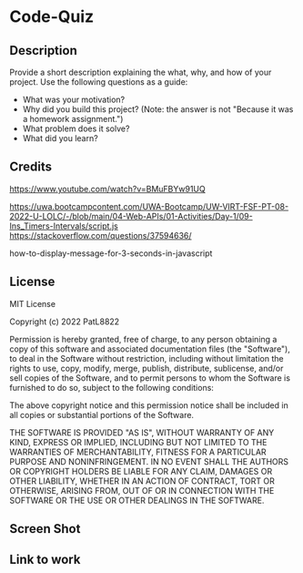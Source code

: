 # Code-Quiz

## Description

Provide a short description explaining the what, why, and how of your project. Use the following questions as a guide:

- What was your motivation?
- Why did you build this project? (Note: the answer is not "Because it was a homework assignment.")
- What problem does it solve?
- What did you learn?

## Credits

https://www.youtube.com/watch?v=BMuFBYw91UQ

https://uwa.bootcampcontent.com/UWA-Bootcamp/UW-VIRT-FSF-PT-08-2022-U-LOLC/-/blob/main/04-Web-APIs/01-Activities/Day-1/09-Ins_Timers-Intervals/script.js
https://stackoverflow.com/questions/37594636/

how-to-display-message-for-3-seconds-in-javascript

## License

MIT License

Copyright (c) 2022 PatL8822

Permission is hereby granted, free of charge, to any person obtaining a copy
of this software and associated documentation files (the "Software"), to deal
in the Software without restriction, including without limitation the rights
to use, copy, modify, merge, publish, distribute, sublicense, and/or sell
copies of the Software, and to permit persons to whom the Software is
furnished to do so, subject to the following conditions:

The above copyright notice and this permission notice shall be included in all
copies or substantial portions of the Software.

THE SOFTWARE IS PROVIDED "AS IS", WITHOUT WARRANTY OF ANY KIND, EXPRESS OR
IMPLIED, INCLUDING BUT NOT LIMITED TO THE WARRANTIES OF MERCHANTABILITY,
FITNESS FOR A PARTICULAR PURPOSE AND NONINFRINGEMENT. IN NO EVENT SHALL THE
AUTHORS OR COPYRIGHT HOLDERS BE LIABLE FOR ANY CLAIM, DAMAGES OR OTHER
LIABILITY, WHETHER IN AN ACTION OF CONTRACT, TORT OR OTHERWISE, ARISING FROM,
OUT OF OR IN CONNECTION WITH THE SOFTWARE OR THE USE OR OTHER DEALINGS IN THE
SOFTWARE.

## Screen Shot



## Link to work
